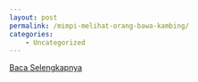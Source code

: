 ```yaml
---
layout: post
permalink: /mimpi-melihat-orang-bawa-kambing/
categories:
    - Uncategorized
---
```


[Baca Selengkapnya](/10)